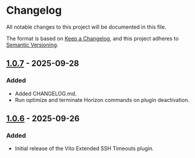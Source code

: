 # Changelog

All notable changes to this project will be documented in this file.

The format is based on [Keep a Changelog](https://keepachangelog.com/en/1.1.0/),
and this project adheres to [Semantic Versioning](https://semver.org/spec/v2.0.0.html).

## [1.0.7] - 2025-09-28

### Added

- Added CHANGELOG.md.
- Run optimize and terminate Horizon commands on plugin deactivation.

## [1.0.6] - 2025-09-26

### Added

- Initial release of the Vito Extended SSH Timeouts plugin.

[1.0.7]: https://github.com/oralunal/vito-extended-ssh-timeouts/releases/tag/1.0.7
[1.0.6]: https://github.com/oralunal/vito-extended-ssh-timeouts/releases/tag/1.0.6
[1.0.5]: https://github.com/oralunal/vito-extended-ssh-timeouts/releases/tag/1.0.5
[1.0.4]: https://github.com/oralunal/vito-extended-ssh-timeouts/releases/tag/1.0.4
[1.0.3]: https://github.com/oralunal/vito-extended-ssh-timeouts/releases/tag/1.0.3
[1.0.2]: https://github.com/oralunal/vito-extended-ssh-timeouts/releases/tag/1.0.2
[1.0.1]: https://github.com/oralunal/vito-extended-ssh-timeouts/releases/tag/1.0.1
[1.0.0]: https://github.com/oralunal/vito-extended-ssh-timeouts/releases/tag/1.0.0
